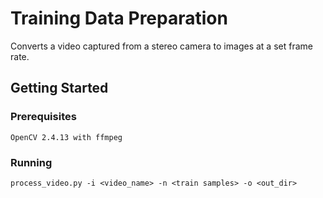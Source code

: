 # Training Data Preparation 

Converts a video captured from a stereo camera to images at a set frame rate.

## Getting Started


### Prerequisites

```
OpenCV 2.4.13 with ffmpeg
```

### Running

```
process_video.py -i <video_name> -n <train samples> -o <out_dir>
```